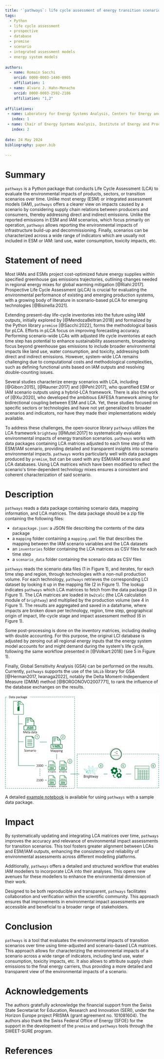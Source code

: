 ```yaml
---
title: '`pathways`: life cycle assessment of energy transition scenarios'
tags:
  - Python
  - life cycle assessment
  - prospective
  - database
  - premise
  - scenario
  - integrated assessment models
  - energy system models

authors:
  - name: Romain Sacchi
    orcid: 0000-0003-1440-0905
    affiliation: 1
  - name: Alvaro J. Hahn-Menacho
    orcid: 0000-0003-2592-2186
    affiliation: "1,2"

affiliations:
 - name: Laboratory for Energy Systems Analysis, Centers for Energy and Environmental Sciences and Nuclear Engineering and Sciences, Paul Scherrer Institute, 5232 Villigen, Switzerland
   index: 1
 - name: Chair of Energy Systems Analysis, Institute of Energy and Process Engineering, ETH Zürich, 8092 Zürich, Switzerland
   index: 2

date: 24 May 2024
bibliography: paper.bib

---
```


# Summary


`pathways` is a Python package that conducts Life Cycle Assessment (LCA) to evaluate 
the environmental impacts of products, sectors, or transition scenarios over time. 
Unlike most energy (ESM) or integrated assessment models (IAM), `pathways` offers 
a clearer view on impacts caused by a scenario by considering supply chain relations 
between producers and consumers, thereby addressing direct and indirect emissions. 
Unlike the reported emissions in ESM and IAM scenarios, which focus primarily on operation,
`pathways` allows reporting the environmental impacts of infrastructure build-up 
and decommissioning. Finally, scenarios can be characterized across a wide range of 
indicators which are usually not included in ESM or IAM: land use, water consumption,
toxicity impacts, etc.

# Statement of need

Most IAMs and ESMs project cost-optimized future energy supplies within 
specified greenhouse gas emissions trajectories, outlining changes needed 
in regional energy mixes for global warming mitigation [@Riahi:2017]. 
Prospective Life Cycle Assessment (pLCA) is crucial for evaluating the 
environmental performance of existing and emerging production systems, with 
a growing body of literature in scenario-based pLCA for emerging technologies 
[@Bisinella:2021].

Extending present-day life-cycle inventories into the future using IAM outputs, 
initially explored by [@MendozaBeltran:2018] and formalized by the Python library 
`premise` [@Sacchi:2022], forms the methodological basis for pLCA. Efforts in pLCA 
focus on improving forecasting accuracy. Performing scenario-wide LCAs with 
adjusted life cycle inventories at each time step has potential to enhance 
sustainability assessments, broadening focus beyond greenhouse gas emissions 
to include broader environmental impacts like land use, water consumption, 
and toxicity, addressing both direct and indirect emissions. However, system-wide 
LCA remains challenging due to computational costs and methodological 
complexities, such as defining functional units based on IAM outputs and 
resolving double-counting issues.

Several studies characterize energy scenarios with LCA, including 
[@Gibon:2015], [@Rauner:2017] and [@Pehl:2017], who quantified ESM or 
IAM scenario outputs using a hybrid-LCA framework. There is also the work of
[@Xu:2020], who developed the ambitious EAFESA framework aiming for 
bidirectional coupling between ESM and LCA. Yet, these studies focused 
on specific sectors or technologies and have not yet generalized to broader 
scenarios and indicators, nor have they made their implementations widely available.

To address these challenges, the open-source library `pathways` utilizes the 
LCA framework `brightway` [@Mutel:2017] to systematically evaluate 
environmental impacts of energy transition scenarios. `pathways` works with 
data packages containing LCA matrices adjusted to each time step of the 
ESM/IAM scenario, providing detailed and transparent insights into 
scenario environmental impacts. `pathways` works particularly well with
data packages produced by `premise`, but can be used with any ESM/IAM scenarios
and LCA databases. Using LCA matrices which have been modified to reflect
the scenario's time-dependent technology mixes ensures a consistent and coherent
characterization of said scenario.


# Description

`pathways` reads a data package containing scenario data, mapping information,
and LCA matrices. The data package should be a zip file containing the following
files:

- `datapackage.json`: a JSON file describing the contents of the data package
- a `mapping` folder containing a `mapping.yaml` file that describes the mapping
  between the IAM scenario variables and the LCA datasets
- an `inventories` folder containing the LCA matrices as CSV files for each time step
- a `scenario_data` folder containing the scenario data as CSV files

`pathways` reads the scenario data files (1 in Figure 1), and iterates, 
for each time step and region, through technologies with a non-null
production volume. For each technology, `pathways` retrieves the corresponding
LCI dataset by looking it up in the mapping file (2 in Figure 1). The lookup
indicates `pathways` which LCA matrices to fetch from the data package (3 in Figure 1).
The LCA matrices are loaded in `bw2calc` (the LCA calculation module of `brightway`)
and multiplied by the production volume (see 4 in Figure 1). The results are aggregated 
and saved in a dataframe, where impacts are broken down per technology, region, 
time step, geographical origin of impact, life-cycle stage and impact assessment 
method (6 in Figure 1).

Some post-processing is done on the inventory matrices, including dealing 
with double accounting. For this purpose, the original LCI database is adjusted by 
zeroing out all regional energy inputs that the energy system 
model accounts for and might demand during the system's life cycle,
following the same workflow presented in [@Volkart:2018] (see 5 in Figure 1). 

Finally, Global Sensitivity Analysis (GSA) can be performed on the results.
Currently, `pathways` supports the use of the `SALib` library for GSA [@Herman2017, Iwanaga2022],
notably the Delta Moment-Independent Measure (DMIM) method [@BORGONOVO2007771], to rank
the influence of the database exchanges on the results.

![`pathways` workflow: from data package to impact assessment.\label{fig:workflow}](assets/workflow_diagram.png)

A detailed [example notebook](https://github.com/polca/pathways/blob/main/example/example.ipynb) 
is available for using `pathways` with a sample data package.

# Impact

By systematically updating and integrating LCA matrices over time, `pathways` improves the accuracy and relevance of 
environmental impact assessments for transition scenarios. This tool fosters greater alignment between LCAs and ESM/IAM 
outputs, enhancing the consistency and reliability of environmental assessments across different modelling platforms.

Additionally, `pathways` offers a detailed and structured workflow that enables IAM 
modellers to incorporate LCA into their analyses. This opens new avenues for these modellers to enhance the 
environmental dimension of their work.

Designed to be both reproducible and transparent, `pathways` facilitates collaboration and verification within the 
scientific community. This approach ensures that improvements in environmental impact assessments are accessible and 
beneficial to a broader range of stakeholders.


# Conclusion

`pathways` is a tool that evaluates the environmental impacts of transition 
scenarios over time using time-adjusted and scenario-based LCA matrices. This
approach allows for characterizing the environmental impacts of a scenario
across a wide range of indicators, including land use, water consumption,
toxicity impacts, etc. It also allows to attribute supply chain emissions
to the final energy carriers, thus providing a more detailed and transparent
view of the environmental impacts of a scenario.

# Acknowledgements

The authors gratefully acknowledge the financial support from the Swiss State 
Secretariat for Education, Research and Innovation (SERI), under the Horizon 
Europe project PRISMA (grant agreement no. 101081604). The authors also thank the
Swiss Federal Office of Energy (SFOE) for the support in the development of the 
`premise` and `pathways` tools through the SWEET-SURE program.

# References
